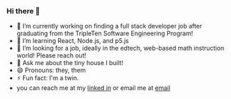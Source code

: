 ### Hi there 👋



- 🔭 I’m currently working on finding a full stack developer job after graduating from the TripleTen Software Engineering Program!
- 🌱 I’m learning React, Node.js, and p5.js
- 🤔 I’m looking for a job, ideally in the edtech, web-based math instruction world! Please reach out!
- 💬 Ask me about the tiny house I built!
- 😄 Pronouns: they, them
- ⚡ Fun fact: I'm a twin.
- you can reach me at my [linked in](www.linkedin.com/in/annaeckman) or email me at [email](mailto:annaeckman@icloud.com)

